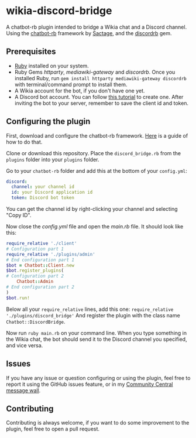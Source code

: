 # wikia-discord-bridge
A chatbot-rb plugin intended to bridge a Wikia chat and a Discord channel. Using the [chatbot-rb](https://github.com/sactage/chatbot-rb) framework by [Sactage](https://github.com/sactage), and the [discordrb](https://github.com/meew0/discordrb) gem.


Prerequisites
----
* [Ruby](https://www.ruby-lang.org/) installed on your system.
* Ruby Gems *httparty*, *mediawiki-gateway* and *discordrb*. Once you installed Ruby, run `gem install httparty mediawiki-gateway discordrb` with terminal/command prompt to install them.
* A Wikia account for the bot, if you don't have one yet.
* A Discord bot account. You can follow [this tutorial](https://github.com/reactiflux/discord-irc/wiki/Creating-a-discord-bot-&-getting-a-token) to create one. After inviting the bot to your server, remember to save the client id and token.

Configuring the plugin
----
First, download and configure the chatbot-rb framework. [Here](http://community.wikia.com/wiki/User:KockaAdmiralac/chatbot-rb) is a guide of how to do that.

Clone or download this repository. Place the `discord_bridge.rb` from the `plugins` folder into your `plugins` folder.

Go to your `chatbot-rb` folder and add this at the bottom of your `config.yml`:

```yaml
discord:
  channel: your channel id
  id: your Discord application id
  token: Discord bot token
```
You can get the channel id by right-clicking your channel and selecting "Copy ID".

Now close the *config.yml* file and open the *main.rb* file. It should look like this:

```ruby
require_relative './client'
# Configuration part 1
require_relative './plugins/admin'
# End configuration part 1
$bot = Chatbot::Client.new
$bot.register_plugins(
# Configuration part 2
    Chatbot::Admin
# End configuration part 2
)
$bot.run!
```

Below all your `require_relative` lines, add this one:
`require_relative './plugins/discord_bridge'`
And register the plugin with the class name `Chatbot::DiscordBridge`.

Now run `ruby main.rb` on your command line. When you type something in the Wikia chat, the bot should send it to the Discord channel you specified, and vice versa.

Issues
----
If you have any issue or question configuring or using the plugin, feel free to report it using the GitHub issues feature, or in my [Community Central message wall](http://c.wikia.com/wiki/Message_wall:ElNobDeTfm).

Contributing
----
Contributing is always welcome, if you want to do some improvement to the plugin, feel free to open a pull request.

